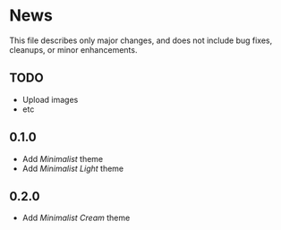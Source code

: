 # News

This file describes only major changes, and does not include bug fixes,
cleanups, or minor enhancements.

## TODO
- Upload images
- etc

## 0.1.0

* Add _Minimalist_ theme
* Add _Minimalist Light_ theme

## 0.2.0

* Add _Minimalist Cream_ theme
